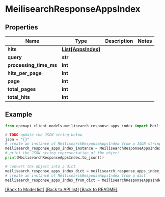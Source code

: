 # MeilisearchResponseAppsIndex


## Properties

Name | Type | Description | Notes
------------ | ------------- | ------------- | -------------
**hits** | [**List[AppsIndex]**](AppsIndex.md) |  | 
**query** | **str** |  | 
**processing_time_ms** | **int** |  | 
**hits_per_page** | **int** |  | 
**page** | **int** |  | 
**total_pages** | **int** |  | 
**total_hits** | **int** |  | 

## Example

```python
from openapi_client.models.meilisearch_response_apps_index import MeilisearchResponseAppsIndex

# TODO update the JSON string below
json = "{}"
# create an instance of MeilisearchResponseAppsIndex from a JSON string
meilisearch_response_apps_index_instance = MeilisearchResponseAppsIndex.from_json(json)
# print the JSON string representation of the object
print(MeilisearchResponseAppsIndex.to_json())

# convert the object into a dict
meilisearch_response_apps_index_dict = meilisearch_response_apps_index_instance.to_dict()
# create an instance of MeilisearchResponseAppsIndex from a dict
meilisearch_response_apps_index_from_dict = MeilisearchResponseAppsIndex.from_dict(meilisearch_response_apps_index_dict)
```
[[Back to Model list]](../README.md#documentation-for-models) [[Back to API list]](../README.md#documentation-for-api-endpoints) [[Back to README]](../README.md)


